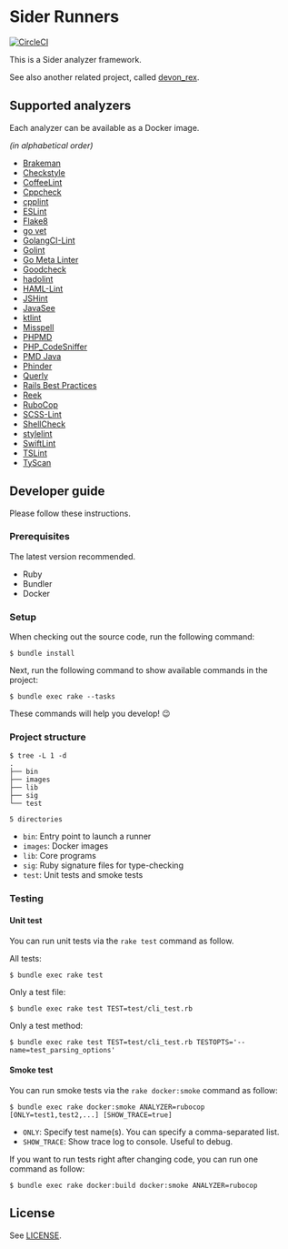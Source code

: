 # Sider Runners

[![CircleCI](https://circleci.com/gh/sider/runners.svg?style=svg)](https://circleci.com/gh/sider/runners)

This is a Sider analyzer framework.

See also another related project, called [devon_rex](https://github.com/sider/devon_rex).

## Supported analyzers

Each analyzer can be available as a Docker image.

*(in alphabetical order)*

- [Brakeman](https://hub.docker.com/r/sider/runner_brakeman)
- [Checkstyle](https://hub.docker.com/r/sider/runner_checkstyle)
- [CoffeeLint](https://hub.docker.com/r/sider/runner_coffeelint)
- [Cppcheck](https://hub.docker.com/r/sider/runner_cppcheck)
- [cpplint](https://hub.docker.com/r/sider/runner_cpplint)
- [ESLint](https://hub.docker.com/r/sider/runner_eslint)
- [Flake8](https://hub.docker.com/r/sider/runner_flake8)
- [go vet](https://hub.docker.com/r/sider/runner_go_vet)
- [GolangCI-Lint](https://hub.docker.com/r/sider/runner_golangcli_lint)
- [Golint](https://hub.docker.com/r/sider/runner_golint)
- [Go Meta Linter](https://hub.docker.com/r/sider/runner_gometalinter)
- [Goodcheck](https://hub.docker.com/r/sider/runner_goodcheck)
- [hadolint](https://hub.docker.com/r/sider/runner_hadolint)
- [HAML-Lint](https://hub.docker.com/r/sider/runner_haml_lint)
- [JSHint](https://hub.docker.com/r/sider/runner_jshint)
- [JavaSee](https://hub.docker.com/r/sider/runner_javasee)
- [ktlint](https://hub.docker.com/r/sider/runner_ktlint)
- [Misspell](https://hub.docker.com/r/sider/runner_misspell)
- [PHPMD](https://hub.docker.com/r/sider/runner_phpmd)
- [PHP_CodeSniffer](https://hub.docker.com/r/sider/runner_code_sniffer)
- [PMD Java](https://hub.docker.com/r/sider/runner_pmd_java)
- [Phinder](https://hub.docker.com/r/sider/runner_phinder)
- [Querly](https://hub.docker.com/r/sider/runner_querly)
- [Rails Best Practices](https://hub.docker.com/r/sider/runner_rails_best_practices)
- [Reek](https://hub.docker.com/r/sider/runner_reek)
- [RuboCop](https://hub.docker.com/r/sider/runner_rubocop)
- [SCSS-Lint](https://hub.docker.com/r/sider/runner_scss_lint)
- [ShellCheck](https://hub.docker.com/r/sider/runner_shellcheck)
- [stylelint](https://hub.docker.com/r/sider/runner_stylelint)
- [SwiftLint](https://hub.docker.com/r/sider/runner_swiftlint)
- [TSLint](https://hub.docker.com/r/sider/runner_tslint)
- [TyScan](https://hub.docker.com/r/sider/runner_tyscan)

## Developer guide

Please follow these instructions.

### Prerequisites

The latest version recommended.

- Ruby
- Bundler
- Docker

### Setup

When checking out the source code, run the following command:

```shell
$ bundle install
```

Next, run the following command to show available commands in the project:

```shell
$ bundle exec rake --tasks
```

These commands will help you develop! :wink:

### Project structure

```shell
$ tree -L 1 -d
.
├── bin
├── images
├── lib
├── sig
└── test

5 directories
```

- `bin`: Entry point to launch a runner
- `images`: Docker images
- `lib`: Core programs
- `sig`: Ruby signature files for type-checking
- `test`: Unit tests and smoke tests

### Testing

#### Unit test

You can run unit tests via the `rake test` command as follow.

All tests:

```shell
$ bundle exec rake test
```

Only a test file:

```shell
$ bundle exec rake test TEST=test/cli_test.rb
```

Only a test method:

```shell
$ bundle exec rake test TEST=test/cli_test.rb TESTOPTS='--name=test_parsing_options'
```

#### Smoke test

You can run smoke tests via the `rake docker:smoke` command as follow:

```shell
$ bundle exec rake docker:smoke ANALYZER=rubocop [ONLY=test1,test2,...] [SHOW_TRACE=true]
```

- `ONLY`: Specify test name(s). You can specify a comma-separated list.
- `SHOW_TRACE`: Show trace log to console. Useful to debug.

If you want to run tests right after changing code, you can run one command as follow:

```shell
$ bundle exec rake docker:build docker:smoke ANALYZER=rubocop
```

## License

See [LICENSE](LICENSE).
